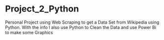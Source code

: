 # Project_2_Python
Personal Project using Web Scraping to get a Data Set from Wikipedia using Python. With the info I also use Python to Clean the Data and use Power Bi to make some Graphics
